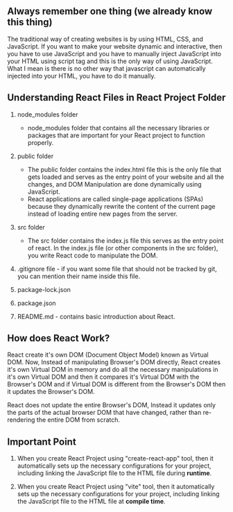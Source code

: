 ## Always remember one thing (we already know this thing) 
The traditional way of creating websites is by using HTML, CSS, and JavaScript. If you want to make your website dynamic and interactive, then you have to use JavaScript and you have to manually inject JavaScript into your HTML using script tag and this is the only way of using JavaScript. What I mean is there is no other way that javascript can automatically injected into your HTML, you have to do it manually.


## Understanding React Files in React Project Folder
1. node_modules folder
    * node_modules folder that contains all the necessary libraries or packages that are important for your React project to function properly. 

2. public folder
    * The public folder contains the index.html file this is the only file that gets loaded and serves as the entry point of your website and all the changes, and DOM Manipulation are done dynamically using JavaScript.
    * React applications are called single-page applications (SPAs) because they dynamically rewrite the content of the current page instead of loading entire new pages from the server.

3. src folder
    * The src folder contains the index.js file this serves as the entry point of react. In the index.js file (or other components in the src folder), you write React code to manipulate the DOM.

4. .gitignore file - if you want some file that should not be tracked by git, you can mention their name inside this file.
5. package-lock.json
6. package.json
7. README.md - contains basic introduction about React.

## How does React Work?
React create it's own DOM (Document Object Model) known as Virtual DOM.
Now, Instead of manipulating Browser's DOM directly, React creates it's own Virtual DOM in memory and do all the necessary manipulations in it's own Virtual DOM and then it compares it's Virtual DOM with the Browser's DOM and if Virtual DOM is different from the Browser's DOM then it updates the Browser's DOM.

React does not update the entire Browser's DOM, Instead it updates only the parts of the actual browser DOM that have changed, rather than re-rendering the entire DOM from scratch.


## Important Point
1. When you create React Project using "create-react-app" tool, then it automatically sets up the necessary configurations for your project, including linking the JavaScript file to the HTML file during **runtime**.

2. When you create React Project using "vite" tool, then it automatically sets up the necessary configurations for your project, including linking the JavaScript file to the HTML file at **compile time**.
